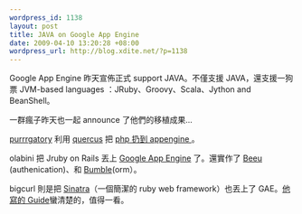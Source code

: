 ```yaml
--- 
wordpress_id: 1138
layout: post
title: JAVA on Google App Engine
date: 2009-04-10 13:20:28 +08:00
wordpress_url: http://blog.xdite.net/?p=1138
---
```

Google App Engine 昨天宣佈正式 support JAVA。不僅支援 JAVA，還支援一狗票 JVM-based languages ：JRuby、Groovy、Scala、Jython and BeanShell。

一群瘋子昨天也一起 announce 了他們的移植成果...

<a href="http://twitter.com/purrrgatory">purrrgatory</a> 利用 <a href="http://quercus.caucho.com/">quercus</a> 把 <a href="http://tinyurl.com/dkal27"> php 扔到 appengine </a>。

olabini 把 Jruby on Rails 丟上 <a href="http://olabini.com/blog/2009/04/jruby-on-rails-on-google-app-engine/">Google App Engine</a> 了。還實作了 <a href="http://github.com/olabini/beeu">Beeu</a> (authenication)、和 <a href="http://github.com/olabini/bumble">Bumble</a>(orm）。

bigcurl 則是把 <a href="http://www.sinatrarb.com/">Sinatra</a>（一個簡潔的 ruby web framework）也丟上了 GAE。<a href="http://blog.bigcurl.de/2009/04/running-sinatra-apps-on-google.html">他寫的 Guide</a>蠻清楚的，值得一看。
